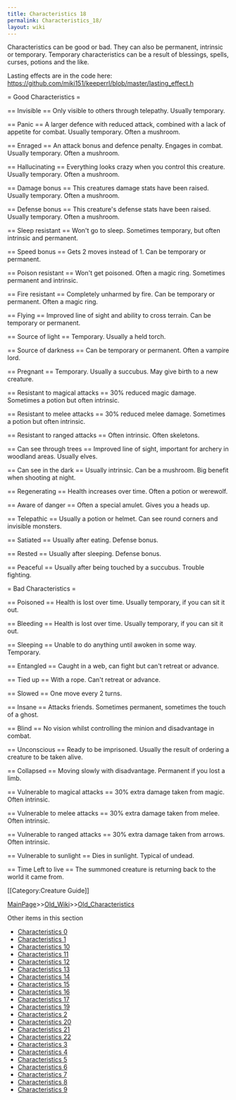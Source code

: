 ```yaml
---
title: Characteristics 18
permalink: Characteristics_18/
layout: wiki
---
```

Characteristics can be good or bad. They can also be permanent, intrinsic or temporary. Temporary characteristics can be a result of blessings, spells, curses, potions and the like.

Lasting effects are in the code here:
https://github.com/miki151/keeperrl/blob/master/lasting_effect.h

= Good Characteristics =

== Invisible ==
Only visible to others through telepathy.
Usually temporary.

== Panic ==
A larger defence with reduced attack, combined with a lack of appetite for combat.
Usually temporary. Often a mushroom.

== Enraged ==
An attack bonus and defence penalty. Engages in combat.
Usually temporary. Often a mushroom.

== Hallucinating ==
Everything looks crazy when you control this creature.
Usually temporary. Often a mushroom.

== Damage bonus ==
This creatures damage stats have been raised.
Usually temporary. Often a mushroom.

== Defense bonus ==
This creature's defense stats have been raised.
Usually temporary. Often a mushroom.

== Sleep resistant ==
Won't go to sleep.
Sometimes temporary, but often intrinsic and permanent.

== Speed bonus ==
Gets 2 moves instead of 1.
Can be temporary or permanent.

== Poison resistant ==
Won't get poisoned. Often a magic ring. Sometimes permanent and intrinsic.

== Fire resistant ==
Completely unharmed by fire.
Can be temporary or permanent. Often a magic ring.

== Flying ==
Improved line of sight and ability to cross terrain.
Can be temporary or permanent.

== Source of light ==
Temporary. Usually a held torch.

== Source of darkness ==
Can be temporary or permanent. Often a vampire lord.

== Pregnant ==
Temporary. Usually a succubus. May give birth to a new creature.

== Resistant to magical attacks ==
30% reduced magic damage. Sometimes a potion but often intrinsic.

== Resistant to melee attacks ==
30% reduced melee damage. Sometimes a potion but often intrinsic.

== Resistant to ranged attacks ==
Often intrinsic. Often skeletons.

== Can see through trees ==
Improved line of sight, important for archery in woodland areas. Usually elves.

== Can see in the dark ==
Usually intrinsic. Can be a mushroom. Big benefit when shooting at night.

== Regenerating ==
Health increases over time. Often a potion or werewolf.

== Aware of danger ==
Often a special amulet. Gives you a heads up.

== Telepathic ==
Usually a potion or helmet. Can see round corners and invisible monsters.

== Satiated ==
Usually after eating. Defense bonus.

== Rested ==
Usually after sleeping. Defense bonus.

== Peaceful ==
Usually after being touched by a succubus. Trouble fighting.

= Bad Characteristics =

== Poisoned ==
Health is lost over time. Usually temporary, if you can sit it out.

== Bleeding ==
Health is lost over time. Usually temporary, if you can sit it out.

== Sleeping ==
Unable to do anything until awoken in some way. Temporary.

== Entangled ==
Caught in a web, can fight but can't retreat or advance.

== Tied up ==
With a rope. Can't retreat or advance.

== Slowed ==
One move every 2 turns.

== Insane ==
Attacks friends. Sometimes permanent, sometimes the touch of a ghost.

== Blind ==
No vision whilst controlling the minion and disadvantage in combat.

== Unconscious ==
Ready to be imprisoned. Usually the result of ordering a creature to be taken alive.

== Collapsed ==
Moving slowly with disadvantage. Permanent if you lost a limb.

== Vulnerable to magical attacks ==
30% extra damage taken from magic. Often intrinsic.

== Vulnerable to melee attacks ==
30% extra damage taken from melee. Often intrinsic.

== Vulnerable to ranged attacks ==
30% extra damage taken from arrows. Often intrinsic.

== Vulnerable to sunlight ==
Dies in sunlight. Typical of undead.

== Time Left to live ==
The summoned creature is returning back to the world it came from.

[[Category:Creature Guide]]

[MainPage](/keeperrl_wiki/ "wikilink")>>[Old_Wiki](/keeperrl_wiki/Old_Wiki "wikilink")>>[Old_Characteristics](/keeperrl_wiki/Old_Characteristics "wikilink")

Other items in this section
-    [Characteristics 0](/keeperrl_wiki/Characteristics_0 "wikilink")
-    [Characteristics 1](/keeperrl_wiki/Characteristics_1 "wikilink")
-    [Characteristics 10](/keeperrl_wiki/Characteristics_10 "wikilink")
-    [Characteristics 11](/keeperrl_wiki/Characteristics_11 "wikilink")
-    [Characteristics 12](/keeperrl_wiki/Characteristics_12 "wikilink")
-    [Characteristics 13](/keeperrl_wiki/Characteristics_13 "wikilink")
-    [Characteristics 14](/keeperrl_wiki/Characteristics_14 "wikilink")
-    [Characteristics 15](/keeperrl_wiki/Characteristics_15 "wikilink")
-    [Characteristics 16](/keeperrl_wiki/Characteristics_16 "wikilink")
-    [Characteristics 17](/keeperrl_wiki/Characteristics_17 "wikilink")
-    [Characteristics 19](/keeperrl_wiki/Characteristics_19 "wikilink")
-    [Characteristics 2](/keeperrl_wiki/Characteristics_2 "wikilink")
-    [Characteristics 20](/keeperrl_wiki/Characteristics_20 "wikilink")
-    [Characteristics 21](/keeperrl_wiki/Characteristics_21 "wikilink")
-    [Characteristics 22](/keeperrl_wiki/Characteristics_22 "wikilink")
-    [Characteristics 3](/keeperrl_wiki/Characteristics_3 "wikilink")
-    [Characteristics 4](/keeperrl_wiki/Characteristics_4 "wikilink")
-    [Characteristics 5](/keeperrl_wiki/Characteristics_5 "wikilink")
-    [Characteristics 6](/keeperrl_wiki/Characteristics_6 "wikilink")
-    [Characteristics 7](/keeperrl_wiki/Characteristics_7 "wikilink")
-    [Characteristics 8](/keeperrl_wiki/Characteristics_8 "wikilink")
-    [Characteristics 9](/keeperrl_wiki/Characteristics_9 "wikilink")
